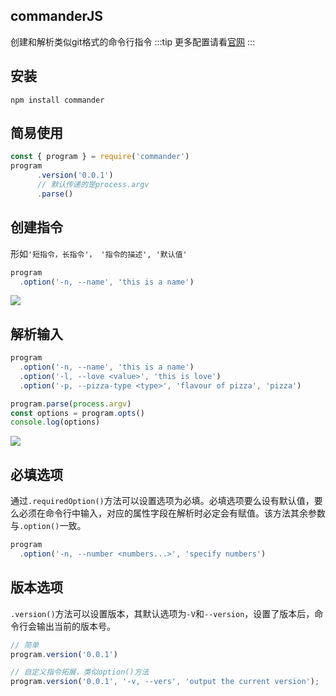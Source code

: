 
## commanderJS
创建和解析类似git格式的命令行指令
:::tip
更多配置请看[官网](https://github.com/tj/commander.js/blob/master/Readme_zh-CN.md#commanderjs)
:::

## 安装
```shell
npm install commander
```

## 简易使用
``` js
const { program } = require('commander')
program
      .version('0.0.1')
      // 默认传递的是process.argv
      .parse()
```

## 创建指令
形如`'短指令，长指令'， '指令的描述', '默认值'`

```js
program
  .option('-n, --name', 'this is a name')
```
![](/img/commander2.png)


## 解析输入
```js
program
  .option('-n, --name', 'this is a name')
  .option('-l, --love <value>', 'this is love')
  .option('-p, --pizza-type <type>', 'flavour of pizza', 'pizza')

program.parse(process.argv)
const options = program.opts()
console.log(options)
```
![](/img/commander2.png)

## 必填选项
通过`.requiredOption()`方法可以设置选项为必填。必填选项要么设有默认值，要么必须在命令行中输入，对应的属性字段在解析时必定会有赋值。该方法其余参数与`.option()`一致。
```js
program
  .option('-n, --number <numbers...>', 'specify numbers')
```

## 版本选项
`.version()`方法可以设置版本，其默认选项为`-V`和`--version`，设置了版本后，命令行会输出当前的版本号。
```js
// 简单
program.version('0.0.1')

// 自定义指令拓展，类似option()方法
program.version('0.0.1', '-v, --vers', 'output the current version');
```
